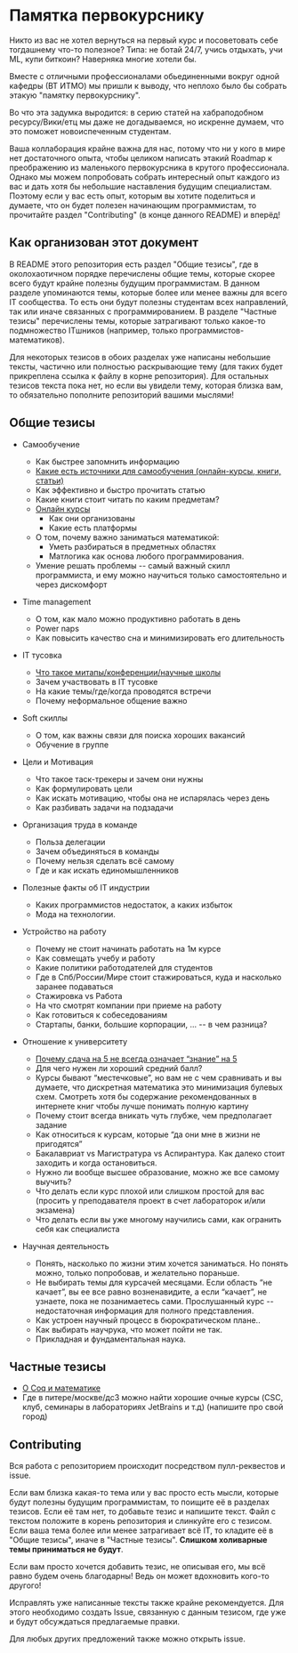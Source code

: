 # Памятка первокурснику

Никто из вас не хотел вернуться на первый курс и посоветовать себе тогдашнему что-то полезное? Типа: не ботай 24/7, учись отдыхать, учи ML, купи биткоин? Наверняка многие хотели бы.

Вместе с отличными профессионалами обьединенными вокруг одной кафедры (ВТ ИТМО) мы пришли к выводу, что неплохо было бы собрать этакую "памятку первокурснику". 

Во что эта задумка выродится: в серию статей на хабраподобном ресурсу/Вики/етц мы даже не догадываемся, но искренне думаем, что это поможет новоиспеченным студентам.

Ваша коллаборация крайне важна для нас, потому что ни у кого в мире нет достаточного опыта, чтобы целиком написать этакий Roadmap к преображению из маленького первокурсника в крутого профессионала. Однако мы можем попробовать собрать интересный опыт каждого из вас и дать хотя бы небольшие наставления будущим специалистам. Поэтому если у вас есть опыт, которым вы хотите поделиться и думаете, что он будет полезен начинающим программистам, то прочитайте раздел "Contributing" (в конце данного README) и вперёд! 

## Как организован этот документ
В README этого репозитория есть раздел "Общие тезисы", где в околохаотичном порядке перечислены общие темы, которые скорее всего будут крайне полезны будущим программистам. В данном разделе упоминаются темы, которые более или менее важны для всего IT сообщества. То есть они будут полезны студентам всех направлений, так или иначе связанных с программированием. В разделе "Частные тезисы" перечислены темы, которые затрагивают только какое-то подмножество ITшников (например, только программистов-математиков).

Для некоторых тезисов в обоих разделах уже написаны небольшие тексты, частично или полностью раскрывающие тему (для таких будет прикреплена ссылка к файлу в корне репозитория). Для остальных тезисов текста пока нет, но если вы увидели тему, которая близка вам, то обязательно пополните репозиторий вашими мыслями! 

## Общие тезисы
* Самообучение
  - Как быстрее запомнить информацию
  - [Какие есть источники для самообучения (онлайн-курсы, книги, статьи)](self_education)
  - Как эффективно и быстро прочитать статью
  - Какие книги стоит читать по каким предметам?
  - [Онлайн курсы](self_education)
    - Как они организованы
    - Какие есть платформы
  - О том, почему важно заниматься математикой:
    - Уметь разбираться в предметных областях
    - Матлогика как основа любого программирования. 
  - Умение решать проблемы -- самый важный скилл программиста, и ему можно научиться только самостоятельно и через дискомфорт

* Time management 
  - О том, как мало можно продуктивно работать в день
  - Power naps 
  - Как повысить качество сна и минимизировать его длительность

* IT тусовка
  - [Что такое митапы/конференции/научные школы](conferences)
  - Зачем участвовать в IT тусовке
  - На какие темы/где/когда проводятся встречи
  - Почему неформальное общение важно

* Soft скиллы 
  - О том, как важны связи для поиска хороших вакансий
  - Обучение в группе

* Цели и Мотивация
  - Что такое таск-трекеры и зачем они нужны
  - Как формулировать цели
  - Как искать мотивацию, чтобы она не испарялась через день
  - Как разбивать задачи на подзадачи

* Организация труда в команде
  - Польза делегации
  - Зачем объединяться в команды
  - Почему нельзя сделать всё самому
  - Где и как искать единомышленников
  
* Полезные факты об IT индустрии
  - Каких программистов недостаток, а каких избыток
  - Мода на технологии. 
  
* Устройство на работу
  - Почему не стоит начинать работать на 1м курсе
  - Как совмещать учебу и работу
  - Какие политики работодателей для студентов
  - Где в Спб/России/Мире стоит стажироваться, куда и насколько заранее подаваться
  - Стажировка vs Работа
  - На что смотрят компании при приеме на работу
  - Как готовиться к собеседованиям
  - Стартапы, банки, большие корпорации, ... -- в чем разница?

* Отношение к университету
  - [Почему сдача на 5 не всегда означает “знание” на 5](weight_of_marks)
  - Для чего нужен ли хороший средний балл?
  - Курсы бывают “местечковые”, но вам не с чем сравнивать и вы думаете, что дискретная математика это минимизация булевых схем.      Смотреть хотя бы содержание рекомендованных в интернете книг чтобы лучше понимать полную картину 
  - Почему стоит всегда вникать чуть глубже, чем предполагает задание
  - Как относиться к курсам, которые “да они мне в жизни не пригодятся”
  - Бакалавриат vs Магистратура vs Аспирантура. Как далеко стоит заходить и когда остановиться.
  - Нужно ли вообще высшее образование, можно же все самому выучить?
  - Что делать если курс плохой или слишком простой для вас (просить у преподавателя проект в счет лабораторок и/или экзамена) 
  - Что делать если вы уже многому научились сами, как огранить себя как специалиста
* Научная деятельность
  - Понять, насколько по жизни этим хочется заниматься. Но понять можно, только попробовав, и желательно пораньше.
  - Не выбирать темы для курсачей месяцами. Если область “не качает”, вы ее все равно возненавидите, а если “качает”, не узнаете, пока не позанимаетесь сами. Прослушанный курс -- недостаточная информация для полного представления.
  - Как устроен научный процесс в бюрократическом плане.. 
  - Как выбирать научрука, что может пойти не так.
  - Прикладная и фундаментальная наука. 
  
## Частные тезисы

* [О Coq и математике](coq_and_math)
* Где в питере/москве/дс3 можно найти хорошие очные курсы (CSC, клуб, семинары в лабораториях JetBrains и т.д) (напишите про свой город)


## Contributing
Вся работа с репозиторием происходит посредством пулл-реквестов и issue.

Если вам близка какая-то тема или у вас просто есть мысли, которые будут полезны будущим программистам, то поищите её в разделах тезисов. Если её там нет, то добавьте тезис и напишите текст. Файл с текстом положите в корень репозитория и слинкуйте его с тезисом. Если ваша тема более или менее затрагивает всё IT, то кладите её в "Общие тезисы", иначе в "Частные тезисы". **Слишком холиварные темы приниматься не будут**.

Если вам просто хочется добавить тезис, не описывая его, мы всё равно будем очень благодарны! Ведь он может вдохновить кого-то другого!

Исправлять уже написанные тексты также крайне рекомендуется. Для этого необходимо создать Issue, связанную с данным тезисом, где уже и будут обсуждаться предлагаемые правки.

Для любых других предложений также можно открыть issue.
